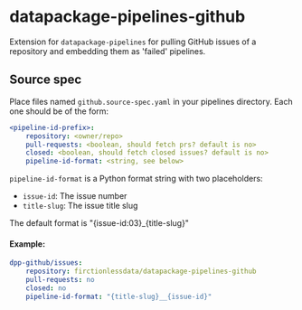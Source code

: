 # datapackage-pipelines-github

Extension for `datapackage-pipelines` for pulling GitHub issues of a repository and embedding them as 'failed' pipelines.

## Source spec

Place files named `github.source-spec.yaml` in your pipelines directory.
Each one should be of the form:
```yaml
<pipeline-id-prefix>:
    repository: <owner/repo>
    pull-requests: <boolean, should fetch prs? default is no>
    closed: <boolean, should fetch closed issues? default is no>
    pipeline-id-format: <string, see below>
```

`pipeline-id-format` is a Python format string with two placeholders:
- `issue-id`: The issue number 
- `title-slug`: The issue title slug

The default format is "{issue-id:03}_{title-slug}"

#### Example:
```yaml
dpp-github/issues:
    repository: firctionlessdata/datapackage-pipelines-github
    pull-requests: no
    closed: no
    pipeline-id-format: "{title-slug}__{issue-id}"
```


